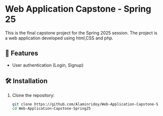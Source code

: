 # Web Application Capstone - Spring 25

This is the final capstone project for the Spring 2025 session. The project is a web application developed using html,CSS and php.

## 🚀 Features
- User authentication (Login, Signup)


## 🛠 Installation

1. Clone the repository:
   ```sh
   git clone https://github.com/Alaminridoy/Web-Application-Capstone-Spring25.git
   cd Web-Application-Capstone-Spring25
